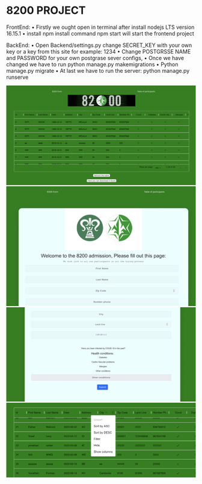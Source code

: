# 8200 PROJECT

FrontEnd: • Firstly we ought open in terminal after install nodejs LTS version 16.15.1 • install npm install command npm start will start the frontend project

BackEnd: • Open Backend/settings.py change SECRET_KEY with your own key or a key from this site for example: 1234 • Change POSTGRSSE NAME and PASSWORD for your own postgrase sever configs, • Once we have changed we have to run python manage.py makemigrations  • Python manage.py migrate • At last we have to run the server: python manage.py runserve

  ![Form](/Frontend/public/images/im4.png)
    ![Form](/Frontend/public/images/im3.png)
      ![Form](/Frontend/public/images/im2.png)
        ![Form](/Frontend/public/images/im1.png)

